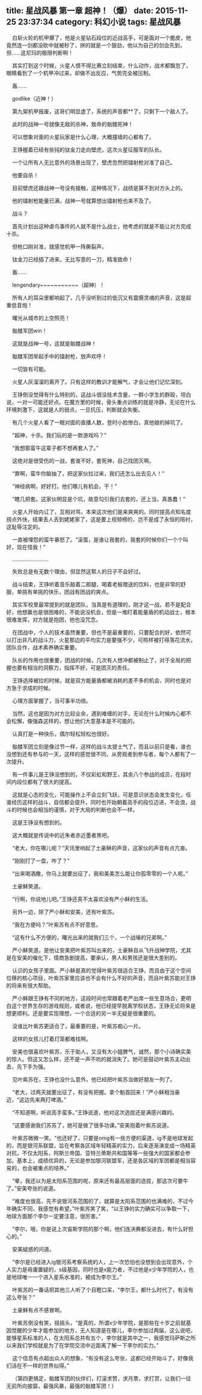 title: 星战风暴 第一章 超神！（爆）
date: 2015-11-25 23:37:34
category: 科幻小说
tags: 星战风暴
---
&nbsp;&nbsp;&nbsp;&nbsp;白斩火轮的机甲爆了，他是火星钻石段位的近战高手，可是面对一个脆皮，他竟然连一剑都没砍中就被秒了，拼的就是一个狠劲，他以为自己的剑会先到，但……这尼玛的极限判断啊！

&nbsp;&nbsp;&nbsp;&nbsp;其实打到这个时候，火星人恨不得比赛立刻结束，什么动作，战术都飘忽了，眼睛看到了一个机甲冲过来，却做不出反应，气势完全被压制。

&nbsp;&nbsp;&nbsp;&nbsp;轰……

&nbsp;&nbsp;&nbsp;&nbsp;godlike（近神！）

&nbsp;&nbsp;&nbsp;&nbsp;第九架机甲报废，这哥们明显虚了，系统的声音都**了，只剩下一个敌人了。

&nbsp;&nbsp;&nbsp;&nbsp;此时的战神一号就像无敌的杀神，致命的骷髅死神！

&nbsp;&nbsp;&nbsp;&nbsp;可以想象对面的火星玩家是什么心理，大概撞墙的心都有了。

&nbsp;&nbsp;&nbsp;&nbsp;王铮握着已经有些钝的钛金刀走向壁虎，这次火星征服军的队长。

&nbsp;&nbsp;&nbsp;&nbsp;一个让所有人无比意外的场景出现了，壁虎忽然把镭射枪对准了自己。

&nbsp;&nbsp;&nbsp;&nbsp;他要自杀！

&nbsp;&nbsp;&nbsp;&nbsp;目前壁虎还跟战神一号没有接触，这种情况下，战绩是算不到对方头上的。

&nbsp;&nbsp;&nbsp;&nbsp;他的镭射枪能量已满，战神一号就算想出镭射枪也来不及了。

&nbsp;&nbsp;&nbsp;&nbsp;战斗？

&nbsp;&nbsp;&nbsp;&nbsp;首先计划出这种虐鸟事件的人就不是什么战士，他考虑的就是不能让对方完成十杀。

&nbsp;&nbsp;&nbsp;&nbsp;但枪口刚对准，就感觉机甲一阵撕裂声。

&nbsp;&nbsp;&nbsp;&nbsp;钛金刀已经插了进来，无比写意的一刀，精准致命！

&nbsp;&nbsp;&nbsp;&nbsp;轰……

&nbsp;&nbsp;&nbsp;&nbsp;lengendary~~~~~~~~~~~（超神）！

&nbsp;&nbsp;&nbsp;&nbsp;所有人的耳朵里都响起了，几乎没听到过的低沉又有震慑灵魂的声音，这是超重低音炮！

&nbsp;&nbsp;&nbsp;&nbsp;曙光从城市的上空照亮！

&nbsp;&nbsp;&nbsp;&nbsp;骷髅军团win！

&nbsp;&nbsp;&nbsp;&nbsp;这就是战神一号，这就是骷髅战神！

&nbsp;&nbsp;&nbsp;&nbsp;骷髅军团举起手中的镭射枪，放声欢呼！

&nbsp;&nbsp;&nbsp;&nbsp;一切皆有可能。

&nbsp;&nbsp;&nbsp;&nbsp;火星人灰溜溜的离开了。只有这样的教训才能解气，才会让他们记忆深刻。

&nbsp;&nbsp;&nbsp;&nbsp;王铮倒没觉得有什么特别的，这战斗很没技术含量，一群小学生的群殴，坦白说，一对一可能还好点。在魔方里的时候，骨头重点训练的就是冷静，无论在什么环境刺激下，这就是人的弱点，一旦抗压，判断就会失衡。

&nbsp;&nbsp;&nbsp;&nbsp;有几个火星人看了一眼对面的直播人数，登时小脸惨白，真他娘的掉坑了。

&nbsp;&nbsp;&nbsp;&nbsp;“超神，十杀。我们玩的是一款游戏吗？”

&nbsp;&nbsp;&nbsp;&nbsp;“我想那蛮牛这辈子都不想再套人了。”

&nbsp;&nbsp;&nbsp;&nbsp;这绝对是很受伤的一战，套谁不好，套死神，自己找团灭啊。

&nbsp;&nbsp;&nbsp;&nbsp;“靠啊，蛮牛你脑抽了，把这家伙拉过来，我们还怎么出去见人！”

&nbsp;&nbsp;&nbsp;&nbsp;“神经病啊，好好打。他们哪儿有机会，干！”

&nbsp;&nbsp;&nbsp;&nbsp;“瞎几把套。这家伙明显是个坑，故意勾引我们去套的，还上当，真愚蠢！”

&nbsp;&nbsp;&nbsp;&nbsp;火星人开始内讧了，互相对骂，本来这次他们是来爽爽的。同时提高点知名度捞点外快，结果丢人丢到姥姥家了，这是要上视频榜的，岂不是成了永恒的陪衬，这耻辱注定的。

&nbsp;&nbsp;&nbsp;&nbsp;一直被埋怨的蛮牛暴怒了。“滚蛋，是谁让我套的，我套的时候你们一个个叫好，现在怪我！”

&nbsp;&nbsp;&nbsp;&nbsp;……………………

&nbsp;&nbsp;&nbsp;&nbsp;失败总是有无数个理由，但显然这帮人的日子不会好过。

&nbsp;&nbsp;&nbsp;&nbsp;战斗结束，王铮听着音乐敲着二郎腿，喝着老板赠送的饮料，也是非常的舒服，单挑有单挑的快乐，团战有团战的爽点。

&nbsp;&nbsp;&nbsp;&nbsp;其实军校里最常提到的就是团队，当真是有道理的，刚才这一战，若不是配合好，他想赢也是很困难的，不能说没机会，但是一堆盯着能量盾的机动战士，根本很难发挥，对方就是抱团，他也没咒念。

&nbsp;&nbsp;&nbsp;&nbsp;在团战中，个人的技术虽然重要，但也不是最重要的，只要配合的好，依然可以打出非凡的战斗力，火星那边的平均实力是要强不少，可照样被打得落花流水，团队合作，战术素养确实重要。

&nbsp;&nbsp;&nbsp;&nbsp;队长的作用也很重要，团战的时候，几次有人想冲都被制止了，对于全局的把握也要有相当的洞察力，指挥不好，可是团灭的责任。

&nbsp;&nbsp;&nbsp;&nbsp;王铮选择被拉的时候，就是双方能量盾都被消耗的差不多的机会，同时也是对方急于求成的时候。

&nbsp;&nbsp;&nbsp;&nbsp;心理方面掌握了，当可事半功倍。

&nbsp;&nbsp;&nbsp;&nbsp;当然，这也是因为对方比较业余，遇到难缠的对手，无论在什么时候内心都不会松懈，像强森这样的，想让他们大意基本是不可能的。

&nbsp;&nbsp;&nbsp;&nbsp;认真打是一种快乐，偶尔轻松轻松也很好。

&nbsp;&nbsp;&nbsp;&nbsp;骷髅军团立刻是像过节一样，这样的战斗太提士气了，而且以前只是看，谁也没想到还有参与的一天，这样的感觉很不同，从旁观者到参与者，每个人都有了一次提升。

&nbsp;&nbsp;&nbsp;&nbsp;有一件事儿是王铮没想到的，不仅彩虹和野王，其余八个参战的成员，在段时间内段位都有了很大的提高。

&nbsp;&nbsp;&nbsp;&nbsp;这就是心态的变化，可能操作上不会立刻飞跃，可是意识状态会发生变化，任谁经历这样的战斗，自信都会提升，同时也开始朝着高手的段位迈进，不会浪，战斗的时候也会相当的谨慎，对于大局的判断也会不一样。

&nbsp;&nbsp;&nbsp;&nbsp;这是王铮没有想到的。

&nbsp;&nbsp;&nbsp;&nbsp;这大概就是传说中的近朱者赤近墨者黑吧。

&nbsp;&nbsp;&nbsp;&nbsp;“老大，你在哪儿呢？”天讯里响起了土豪稣的声音，这家伙的声音有点亢奋。

&nbsp;&nbsp;&nbsp;&nbsp;“刚刚打了一盘，咋了？”

&nbsp;&nbsp;&nbsp;&nbsp;“出来喝酒撒，你马上就要出征了，我和美美怎么能让你孤零零的一个人呢。”

&nbsp;&nbsp;&nbsp;&nbsp;土豪稣笑道。

&nbsp;&nbsp;&nbsp;&nbsp;“行啊，你说地儿吧。”王铮还真不太喜欢没有严小稣的生活。

&nbsp;&nbsp;&nbsp;&nbsp;另外一边，除了严小稣和安美，还有叶紫苏。

&nbsp;&nbsp;&nbsp;&nbsp;“我在方便吗？”叶紫苏有点不好意思。

&nbsp;&nbsp;&nbsp;&nbsp;“这有什么不方便的，曙光出来的就我们三个，一个战壕的兄弟啊。”

&nbsp;&nbsp;&nbsp;&nbsp;严小稣笑道。是他让安美把叶紫苏叫出来的，土豪稣自从飞升战神学院，尤其是在安美的催化下，情商急剧提高，要承认，男人和男孩还是很大差别的。

&nbsp;&nbsp;&nbsp;&nbsp;认识的女孩子里面。严小稣是真的觉得叶紫苏很适合王铮，而且由于这个空间位移的核心项目，叶紫苏家里应该也不会有什么不好的声音，而且叶紫苏能对王铮的将来有很大帮助。

&nbsp;&nbsp;&nbsp;&nbsp;严小稣跟王铮有不同的地方，这段时间也常跟着老严出席一些生意场合，更明白这个世界生存的游戏规则，或者说，他已经提早脱离学校状态，王铮无论将来是想更顺利。还是要实现理想，一个合适的另一半无疑是很重要的。

&nbsp;&nbsp;&nbsp;&nbsp;没谁比叶紫苏更适合了，最重要的是，叶紫苏痴心一片。

&nbsp;&nbsp;&nbsp;&nbsp;这样的女孩儿打着灯笼都难找啊。

&nbsp;&nbsp;&nbsp;&nbsp;安美也很喜欢叶紫苏，乐于助人，又没有大小姐脾气，诚然，那个小诗确实美的惊人。但这又怎么样，还不是一声不吭的就消失了。她可是鼓动叶紫苏主动出击，先下手为强。

&nbsp;&nbsp;&nbsp;&nbsp;见叶紫苏在，王铮也没什么意外，他已经把叶紫苏当做好朋友一列了。

&nbsp;&nbsp;&nbsp;&nbsp;“老大，过两天就要出征了，有没有把握。拿个魁首回来！”严小稣相当豪迈，“这边先来两打啤酒。”

&nbsp;&nbsp;&nbsp;&nbsp;“不知道啊，听说高手蛮多。”王铮说道，他对这次选拔还是满感兴趣的。

&nbsp;&nbsp;&nbsp;&nbsp;“这要感谢我们苏苏了，她可是做了很多功课。”安美抱着叶紫苏说道。

&nbsp;&nbsp;&nbsp;&nbsp;叶紫苏微微一笑。“也还好了，只要是omg有一些方便的渠道，ig不是地球发起的，而是银河系联盟，旨在考察各区域年轻精英的实力，后来逐渐演变成一场精英对抗，不仅太阳系，阿斯兰帝国、亚特兰蒂斯共和国等等一些强大的国家都会参加，基本上，成绩优异的，无论是参加银河联盟军，还是各区域的军团都是相当容易的，也会被重点的培养。”

&nbsp;&nbsp;&nbsp;&nbsp;“晕，我还以为是太阳系范围的呢，原来还有最高层面的选拔，那这次可要牛了。”安美夸张的说道。

&nbsp;&nbsp;&nbsp;&nbsp;“难度也很高，先不说银河系范围的了，就算是太阳系范围的也满难的，不过今年确实不同，我感觉有希望。”叶紫苏笑了笑，“以王铮的实力确实可以争取一下，地球方面那个李尔一定要注意，很厉害。”

&nbsp;&nbsp;&nbsp;&nbsp;“李尔，哦，你是说上次宙斯学院的那个啊，他们连决赛都没进去，有什么好担心的。”

&nbsp;&nbsp;&nbsp;&nbsp;安美疑惑的问道。

&nbsp;&nbsp;&nbsp;&nbsp;“李尔是已经进入ig银河系考察系统的人，上一次恐怕也没想到会出现意外，个人实力是毋庸置疑的，s级基因，同时也是x能力者，不过他是x少年学院的人，也是地球唯一一个进入星系水准的，被成为李尔王。”

&nbsp;&nbsp;&nbsp;&nbsp;叶紫苏的一番话把其他三人听了个目瞪口呆，“李尔王，都什么时代了，有没有这么夸张？”

&nbsp;&nbsp;&nbsp;&nbsp;土豪稣有点不感冒啊。

&nbsp;&nbsp;&nbsp;&nbsp;叶紫苏倒没有笑，摇摇头，“是真的，所谓x少年学院，是那些在十岁之前就基因觉醒的少年才能参加的地方，无人知道是在哪儿，李尔参加过两届，这么说吧，能够星系标准的人，在太阳系总共有五个，李尔就是其中之一，我感觉玛萨斯之所以来我们学校就是为了在学院交流中近距离了解一下李尔的实力。”

&nbsp;&nbsp;&nbsp;&nbsp;这个信息有点超出众人的想象，“有没有这么夸张，这都已经开始斗了，好像我们活在不一样的世界似得。”

&nbsp;&nbsp;&nbsp;&nbsp;（第四更搞定，骷髅军团的伙伴们，打滚求赞，求月票，求打赏，让我们一往无前所向披靡，最强风暴，最强的骷髅军团！）